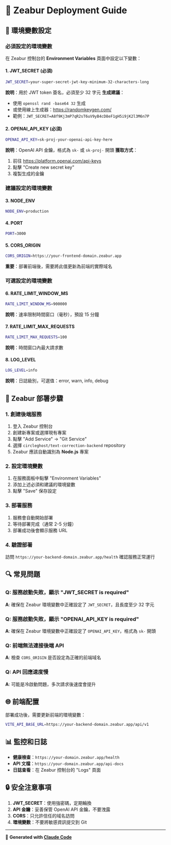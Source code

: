 # 🚀 Zeabur Deployment Guide

## 🔧 環境變數設定

### 必須設定的環境變數

在 Zeabur 控制台的 **Environment Variables** 頁面中設定以下變數：

#### 1. JWT_SECRET (必須)
```bash
JWT_SECRET=your-super-secret-jwt-key-minimum-32-characters-long
```
**說明**：用於 JWT token 簽名，必須至少 32 字元
**生成建議**：
- 使用 `openssl rand -base64 32` 生成
- 或使用線上生成器：https://randomkeygen.com/
- 範例：`JWT_SECRET=A8f9Kj3mP7qR2sT6uV9yB4cD8eF1gH5i9jK2l3M6n7P`

#### 2. OPENAI_API_KEY (必須)
```bash
OPENAI_API_KEY=sk-proj-your-openai-api-key-here
```
**說明**：OpenAI API 金鑰，格式為 `sk-` 或 `sk-proj-` 開頭
**獲取方式**：
1. 前往 https://platform.openai.com/api-keys
2. 點擊 "Create new secret key"
3. 複製生成的金鑰

### 建議設定的環境變數

#### 3. NODE_ENV
```bash
NODE_ENV=production
```

#### 4. PORT
```bash
PORT=3000
```

#### 5. CORS_ORIGIN
```bash
CORS_ORIGIN=https://your-frontend-domain.zeabur.app
```
**重要**：部署前端後，需要將此值更新為前端的實際域名

### 可選設定的環境變數

#### 6. RATE_LIMIT_WINDOW_MS
```bash
RATE_LIMIT_WINDOW_MS=900000
```
**說明**：速率限制時間窗口（毫秒），預設 15 分鐘

#### 7. RATE_LIMIT_MAX_REQUESTS
```bash
RATE_LIMIT_MAX_REQUESTS=100
```
**說明**：時間窗口內最大請求數

#### 8. LOG_LEVEL
```bash
LOG_LEVEL=info
```
**說明**：日誌級別，可選值：error, warn, info, debug

## 📝 Zeabur 部署步驟

### 1. 創建後端服務
1. 登入 Zeabur 控制台
2. 創建新專案或選擇現有專案
3. 點擊 "Add Service" → "Git Service"
4. 選擇 `circleghost/text-correction-backend` repository
5. Zeabur 應該自動識別為 **Node.js** 專案

### 2. 設定環境變數
1. 在服務面板中點擊 "Environment Variables"
2. 添加上述必須和建議的環境變數
3. 點擊 "Save" 保存設定

### 3. 部署服務
1. 服務會自動開始部署
2. 等待部署完成（通常 2-5 分鐘）
3. 部署成功後會顯示服務 URL

### 4. 驗證部署
訪問 `https://your-backend-domain.zeabur.app/health` 確認服務正常運行

## 🔍 常見問題

### Q: 服務啟動失敗，顯示 "JWT_SECRET is required"
**A**: 確保在 Zeabur 環境變數中正確設定了 `JWT_SECRET`，且長度至少 32 字元

### Q: 服務啟動失敗，顯示 "OPENAI_API_KEY is required"
**A**: 確保在 Zeabur 環境變數中正確設定了 `OPENAI_API_KEY`，格式為 `sk-` 開頭

### Q: 前端無法連接後端 API
**A**: 檢查 `CORS_ORIGIN` 是否設定為正確的前端域名

### Q: API 回應速度慢
**A**: 可能是冷啟動問題，多次請求後速度會提升

## 🌐 前端配置

部署成功後，需要更新前端的環境變數：

```bash
VITE_API_BASE_URL=https://your-backend-domain.zeabur.app/api/v1
```

## 📊 監控和日誌

- **健康檢查**：`https://your-domain.zeabur.app/health`
- **API 文檔**：`https://your-domain.zeabur.app/api-docs`
- **日誌查看**：在 Zeabur 控制台的 "Logs" 頁面

## 🔒 安全注意事項

1. **JWT_SECRET**：使用強密碼，定期輪換
2. **API 金鑰**：妥善保管 OpenAI API 金鑰，不要洩露
3. **CORS**：只允許信任的域名訪問
4. **環境變數**：不要將敏感資訊提交到 Git

---

🤖 **Generated with [Claude Code](https://claude.ai/code)**